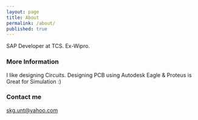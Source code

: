 ```yaml
---
layout: page
title: About
permalink: /about/
published: true
---
```


SAP Developer at TCS. Ex-Wipro.

### More Information

I like designing Circuits. Designing PCB using Autodesk Eagle & Proteus is Great for Simulation :)

### Contact me

[skg.unt@yahoo.com](mailto:skg.unt@yahoo.com)
